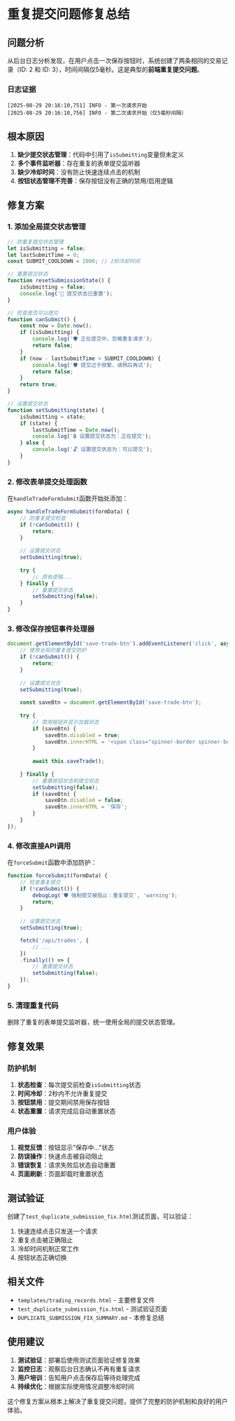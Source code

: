 # 重复提交问题修复总结

## 问题分析

从后台日志分析发现，在用户点击一次保存按钮时，系统创建了两条相同的交易记录（ID: 2 和 ID: 3），时间间隔仅5毫秒。这是典型的**前端重复提交问题**。

### 日志证据
```
[2025-08-29 20:16:10,751] INFO - 第一次请求开始
[2025-08-29 20:16:10,756] INFO - 第二次请求开始（仅5毫秒间隔）
```

## 根本原因

1. **缺少提交状态管理**：代码中引用了`isSubmitting`变量但未定义
2. **多个事件监听器**：存在重复的表单提交监听器
3. **缺少冷却时间**：没有防止快速连续点击的机制
4. **按钮状态管理不完善**：保存按钮没有正确的禁用/启用逻辑

## 修复方案

### 1. 添加全局提交状态管理

```javascript
// 防重复提交状态管理
let isSubmitting = false;
let lastSubmitTime = 0;
const SUBMIT_COOLDOWN = 2000; // 2秒冷却时间

// 重置提交状态
function resetSubmissionState() {
    isSubmitting = false;
    console.log('🔄 提交状态已重置');
}

// 检查是否可以提交
function canSubmit() {
    const now = Date.now();
    if (isSubmitting) {
        console.log('🛡️ 正在提交中，忽略重复请求');
        return false;
    }
    if (now - lastSubmitTime < SUBMIT_COOLDOWN) {
        console.log('🛡️ 提交过于频繁，请稍后再试');
        return false;
    }
    return true;
}

// 设置提交状态
function setSubmitting(state) {
    isSubmitting = state;
    if (state) {
        lastSubmitTime = Date.now();
        console.log('🔒 设置提交状态为：正在提交');
    } else {
        console.log('🔓 设置提交状态为：可以提交');
    }
}
```

### 2. 修改表单提交处理函数

在`handleTradeFormSubmit`函数开始处添加：
```javascript
async handleTradeFormSubmit(formData) {
    // 防重复提交检查
    if (!canSubmit()) {
        return;
    }
    
    // 设置提交状态
    setSubmitting(true);
    
    try {
        // 原有逻辑...
    } finally {
        // 重置提交状态
        setSubmitting(false);
    }
}
```

### 3. 修改保存按钮事件处理器

```javascript
document.getElementById('save-trade-btn').addEventListener('click', async () => {
    // 使用全局的重复提交防护
    if (!canSubmit()) {
        return;
    }
    
    // 设置提交状态
    setSubmitting(true);
    
    const saveBtn = document.getElementById('save-trade-btn');
    
    try {
        // 禁用按钮并显示加载状态
        if (saveBtn) {
            saveBtn.disabled = true;
            saveBtn.innerHTML = '<span class="spinner-border spinner-border-sm me-2"></span>保存中...';
        }
        
        await this.saveTrade();
        
    } finally {
        // 重置按钮状态和提交状态
        setSubmitting(false);
        if (saveBtn) {
            saveBtn.disabled = false;
            saveBtn.innerHTML = '保存';
        }
    }
});
```

### 4. 修改直接API调用

在`forceSubmit`函数中添加防护：
```javascript
function forceSubmit(formData) {
    // 检查重复提交
    if (!canSubmit()) {
        debugLog('🛡️ 强制提交被阻止：重复提交', 'warning');
        return;
    }
    
    // 设置提交状态
    setSubmitting(true);

    fetch('/api/trades', {
        // ...
    })
    .finally(() => {
        // 重置提交状态
        setSubmitting(false);
    });
}
```

### 5. 清理重复代码

删除了重复的表单提交监听器，统一使用全局的提交状态管理。

## 修复效果

### 防护机制
1. **状态检查**：每次提交前检查`isSubmitting`状态
2. **时间冷却**：2秒内不允许重复提交
3. **按钮禁用**：提交期间禁用保存按钮
4. **状态重置**：请求完成后自动重置状态

### 用户体验
1. **视觉反馈**：按钮显示"保存中..."状态
2. **防误操作**：快速点击被自动阻止
3. **错误恢复**：请求失败后状态自动重置
4. **页面刷新**：页面卸载时重置状态

## 测试验证

创建了`test_duplicate_submission_fix.html`测试页面，可以验证：
1. 快速连续点击只发送一个请求
2. 重复点击被正确阻止
3. 冷却时间机制正常工作
4. 按钮状态正确切换

## 相关文件

- `templates/trading_records.html` - 主要修复文件
- `test_duplicate_submission_fix.html` - 测试验证页面
- `DUPLICATE_SUBMISSION_FIX_SUMMARY.md` - 本修复总结

## 使用建议

1. **测试验证**：部署后使用测试页面验证修复效果
2. **监控日志**：观察后台日志确认不再有重复请求
3. **用户培训**：告知用户点击保存后等待处理完成
4. **持续优化**：根据实际使用情况调整冷却时间

这个修复方案从根本上解决了重复提交问题，提供了完整的防护机制和良好的用户体验。